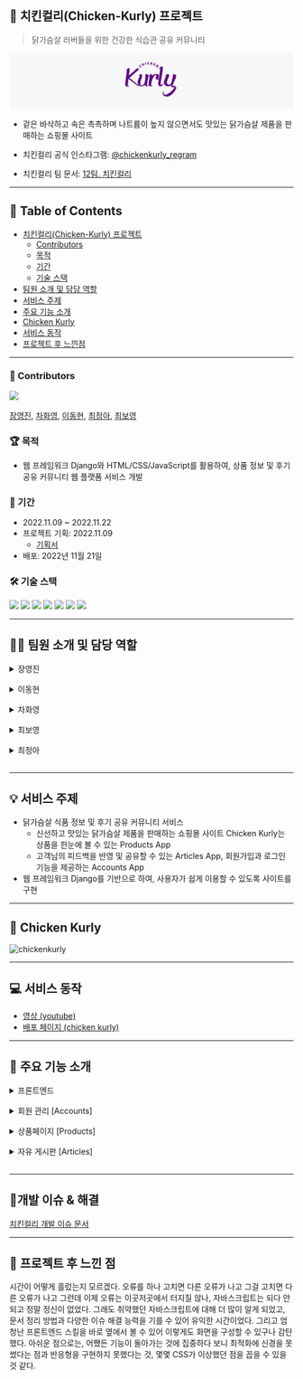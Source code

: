 ## :chicken: 치킨컬리(Chicken-Kurly) 프로젝트

> 닭가슴살 러버들을 위한 건강한 식습관 공유 커뮤니티

![carousel2](Assets/README.assets/carousel2.jpg)

- 겉은 바삭하고 속은 촉촉하며 나트륨이 높지 않으면서도 맛있는 닭가슴살 제품을 판매하는 쇼핑몰 사이트

- 치킨컬리 공식 인스타그램: [@chickenkurly_regram](https://www.instagram.com/chickenkurly_regram/)

- 치킨컬리 팀 문서: [12팀. 치킨컬리](https://www.notion.so/hg-edu/12-497eaf31ea0645d88a54a485a8e0d107)



---

## :bookmark_tabs: Table of Contents

* [치킨컬리(Chicken-Kurly) 프로젝트](#chicken-치킨컬리chicken-kurly-프로젝트-purple_heart)
  * [Contributors](#star2-contributors)
  * [목적](#trophy-목적)
  * [기간](#date-기간)
  * [기술 스택](#hammer_and_wrench-기술-스택)
* [팀원 소개 및 담당 역할](#technologist-팀원-소개-및-담당-역할)
* [서비스 주제](#bulb-서비스-주제)
* [주요 기능 소개](#shopping_cart-주요-기능-소개)
* [Chicken Kurly](#dart-chicken-kurly)
* [서비스 동작](#computer-서비스-동작)
* [프로젝트 후 느낀점](#purple_heart-프로젝트-후-느낀점)




---

### :star2: Contributors

<a href="https://github.com/jincde/chicken-kurly/graphs/contributors">
  <img src="https://contrib.rocks/image?repo=jincde/chicken-kurly" />
</a>

[장영진](https://github.com/jincde), [차화영](https://github.com/forwardyoung), [이동현](https://github.com/soohofather), [최정아](https://github.com/astroastrum), [최보영](https://github.com/jupiter6676)




### :trophy: 목적
* 웹 프레임워크 Django와 HTML/CSS/JavaScript를 활용하여, 상품 정보 및 후기 공유 커뮤니티 웹 플랫폼 서비스 개발




### :date: 기간
* 2022.11.09 ~ 2022.11.22
* 프로젝트 기획: 2022.11.09
  - [기획서](https://www.notion.so/hg-edu/bb8affdc8a644d66a34ea3d1fcb84501)
* 배포: 2022년 11월 21일



### :hammer_and_wrench: 기술 스택
<div align="left">
  <img src="https://img.shields.io/badge/Django-green?style=flat&logo=Django&logoColor=092E20"/>
  <img src="https://img.shields.io/badge/Python-blue?style=flat&logo=Django&logoColor=3776AB"/>
  <img src="https://img.shields.io/badge/CSS-pink?style=flat&logo=Django&logoColor=1572B6"/>
  <img src="https://img.shields.io/badge/JavaScript-yellow?style=flat&logo=Django&logoColor=F7DF1E"/>
  <img src="https://img.shields.io/badge/HTML-orange?style=flat&logo=Django&logoColor=E34F26"/>
  <img src="https://img.shields.io/badge/VSCODE-Full%20Stack-purple"/>
  <img src="https://img.shields.io/badge/GITHUB-black?style=flat&logo=Django&logoColor=181717"/>
</div>



---

## :technologist: 팀원 소개 및 담당 역할

<details>
    <summary style="margin-bottom: 1rem;">장영진</summary>
    <div markdown="1">
        <ul style="list-style-type:none;">
            <li><p><b>팀장</b></p></li>
            <li><p><b>풀스택 개발</b></p></li>
            <li><p>products, accounts, articles 디자인 및 백엔드 개발</p></li>
            <li><p>베이스 구현</p></li>
        </ul>
    </div>
</details>
<details>
    <summary style="margin-bottom: 1rem;">이동현</summary>
    <div markdown="1">
        <ul style="list-style-type:none;">
            <li><p><b>백엔드 개발</b></p></li>
            <li><p>자유게시판 [Articles] 개발</p></li>
        </ul>
    </div>
</details>
<details>
    <summary style="margin-bottom: 1rem;">차화영</summary>
    <div markdown="1">
        <ul style="list-style-type:none;">
            <li><p><b>풀스택 개발</b></p></li>
            <li><p>상품페이지 [Products] 개발</p></li>
        </ul>
    </div>
</details>
<details>
    <summary style="margin-bottom: 1rem;">최보영</summary>
    <div markdown="1">
        <ul style="list-style-type:none;">
            <li><p><b>풀스택 개발</b></p></li>
            <li><p>상품페이지 [Products] 개발</p></li>
        </ul>
    </div>
</details>
<details>
    <summary style="margin-bottom: 1rem;">최정아</summary>
    <div markdown="1">
        <ul style="list-style-type:none;">
            <li><p><b>풀스택 개발</b></p></li>
            <li><p>회원관리 [Accounts] 개발</p></li>
        </ul>
    </div>
</details>


---

## :bulb: 서비스 주제

* 닭가슴살 식품 정보 및 후기 공유 커뮤니티 서비스
    - 신선하고 맛있는 닭가슴살 제품을 판매하는 쇼핑몰 사이트 Chicken Kurly는 상품을 한눈에 볼 수 있는 Products App
    - 고객님의 피드백을 반영 및 공유할 수 있는 Articles App, 회원가입과 로그인 기능을 제공하는 Accounts App
* 웹 프레임워크 Django를 기반으로 하여, 사용자가 쉽게 이용할 수 있도록 사이트를 구현



---

## :dart: Chicken Kurly

![chickenkurly](https://user-images.githubusercontent.com/108647883/203096828-c6d55650-5363-481c-ab8a-83f93cda4e93.gif)




---

## :computer: 서비스 동작

* [영상 (youtube)](https://www.youtube.com/watch?v=9K4vOyYXk3g)
* [배포 페이지 (chicken kurly)](http://kurly.shop/products/)



---

## :shopping_cart: 주요 기능 소개

<details>
    <summary style="margin-bottom: 1rem;">프론트엔드</summary>
    <div markdown="1">
        <ul style="list-style-type:none;">
            <li><p>내비게이션 바</p></li>
            <li><p>검색 기능</p></li>
            <li><p>로고</p></li>
            <li><p>장바구니</p></li>
            <li><p>프로필</p></li>
            <li><p>상담원 채팅</p></li>
        </ul>
    </div>
</details>
<details>
    <summary style="margin-bottom: 1rem;">회원 관리 [Accounts]</summary>
    <div markdown="1">
        <ul style="list-style-type:none;">
            <li><p><b>회원가입</b></p></li>
            <ul>
                <li><p>아이디/아이디 중복 확인, 비밀번호/비밀번호 확인, 주소 입력</p></li>
            </ul>
            <li><p><b>로그인</b></p></li>
            <ul>
                <li><p>아이디/비밀번호 오류 메시지</p></li>
            </ul>
            <li><p><b>회원 프로필</b></p></li>
            <ul>
                <li><p>사용자 본인일 경우, 회원정보 수정 버튼 렌더</p></li>
                <li><p>사용자 본인이 아닐 경우, 팔로우 버튼 렌더</p></li>
                <li><p>구매한 상품 목록</p></li>
                <li><p>찜한 상품 목록</p></li>
                <li><p>작성한 문의 글 목록</p></li>
                <li><p>누적 구매 금액/포인트/누적 구매 횟수</p></li>
                <li><p>회원 등급</p></li>
                <li><p>팔로우/언팔로우</p></li>
            </ul>
            <li><p><b>회원 정보 수정</b></p></li>
            <ul>
                <li><p>기존 비밀번호 → 새 비밀번호 변경</p></li>
                <li><p>배송지 변경</p></li>
                <li><p>프로필 이미지 변경</p></li>
                <li><p>회원탈퇴</p></li>
            </ul>
            <li><p><b>장바구니</b></p></li>
            <ul>
                <li><p>선택 상품 삭제</p></li>
                <li><p>상품 수량 변경 및 결제</p></li>
                <li><p>배송지 변경</p></li>
            </ul>
        </ul>
    </div>
</details>
<details>
    <summary style="margin-bottom: 1rem;">상품페이지 [Products]</summary>
    <div markdown="1">
        <ul style="list-style-type:none;">
            <li><p><b>상품 목록</b></p></li>
            <ul>
                <li><p>키워드/카테고리별 검색 기능</p></li>
				<li><p>판매 상품</p></li>
                <li><p>많이 구매한 상품</p></li>
                <li><p>조회수가 높은 상품</p></li>
                <li><p>인스타그램 고객 후기 크롤링</p></li>
                <li><p>관리자의 판매 상품 등록/수정</p></li>
            </ul>
            <li><p><b>상품 정보</b></p></li>
            <ul>
                <li><p>수량 입력</p></li>
                <li><p>장바구니/찜/결제 (카카오페이 결제)</p></li>
                <li><p>사용자의 후기 및 문의</p></li>
                <li><p>관리자의 문의 답변</p></li>
            </ul>
            <li><p><b>회원 프로필</b></p></li>
            <ul>
                <li><p>사용자 본인일 경우, 회원정보 수정 버튼 렌더</p></li>
                <li><p>사용자 본인이 아닐 경우, 팔로우 버튼 렌더</p></li>
                <li><p>구매한 상품 목록</p></li>
                <li><p>찜한 상품 목록</p></li>
                <li><p>작성한 문의 글 목록</p></li>
                <li><p>누적 구매 금액/포인트/누적 구매 횟수</p></li>
                <li><p>회원 등급</p></li>
                <li><p>팔로우/언팔로우</p></li>
            </ul>
            <li><p><b>회원 정보 수정</b></p></li>
            <ul>
                <li><p>기존 비밀번호 → 새 비밀번호 변경</p></li>
                <li><p>배송받을 주소 검색</p></li>
                <li><p>이미지 변경</p></li>
                <li><p>회원탈퇴</p></li>
            </ul>
        </ul>
    </div>
</details>
<details>
    <summary style="margin-bottom: 1rem;">자유 게시판 [Articles]</summary>
    <div markdown="1">
        <ul style="list-style-type:none;">
            <li><p><b>게시글 CRUD</b></p></li>
            <ul>
                <li><p>게시글 작성</p></li>
                <li><p>게시글 조회</p></li>
                <li><p>게시글 수정</p></li>
                <li><p>게시글 삭제</p></li>
            </ul>
            <li><p><b>댓글 CRUD</b></p></li>
            <ul>
                <li><p>댓글 작성</p></li>
                <li><p>대댓글 작성</p></li>
            </ul>
            <li><p><b>좋아요</b></p></li>
        </ul>
    </div>
</details>



---

## 🌃개발 이슈 & 해결

[치킨컬리 개발 이슈 문서](https://www.notion.so/hg-edu/9b7c439164594ee6993a85dba709c938?v=17506a6450bb4e4aa3d61d19e889674e)



---

## :purple_heart: 프로젝트 후 느낀 점

시간이 어떻게 흘렀는지 모르겠다. 오류를 하나 고치면 다른 오류가 나고 그걸 고치면 다른 오류가 나고 그런데 이제 오류는 이곳저곳에서 터지질 않나, 자바스크립트는 되다 안되고 정말 정신이 없었다. 그래도 취약했던 자바스크립트에 대해 더 많이 알게 되었고, 문서 정리 방법과 다양한 이슈 해결 능력을 기를 수 있어 유익한 시간이었다. 그리고 엄청난 프론트엔드 스킬을 바로 옆에서 볼 수 있어 이렇게도 화면을 구성할 수 있구나 감탄했다. 아쉬운 점으로는, 어쨌든 기능이 돌아가는 것에 집중하다 보니 최적화에 신경을 못 썼다는 점과 반응형을 구현하지 못했다는 것, 몇몇 CSS가 이상했던 점을 꼽을 수 있을 것 같다.

